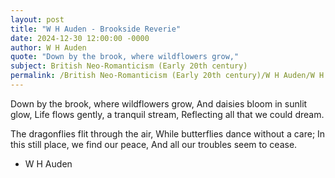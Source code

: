 ```yaml
---
layout: post
title: "W H Auden - Brookside Reverie"
date: 2024-12-30 12:00:00 -0000
author: W H Auden
quote: "Down by the brook, where wildflowers grow,"
subject: British Neo-Romanticism (Early 20th century)
permalink: /British Neo-Romanticism (Early 20th century)/W H Auden/W H Auden - Brookside Reverie
---
```


Down by the brook, where wildflowers grow,
And daisies bloom in sunlit glow,
Life flows gently, a tranquil stream,
Reflecting all that we could dream.

The dragonflies flit through the air,
While butterflies dance without a care;
In this still place, we find our peace,
And all our troubles seem to cease.


- W H Auden
